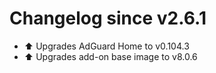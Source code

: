 # Changelog since v2.6.1
- ⬆ Upgrades AdGuard Home to v0.104.3 
- ⬆ Upgrades add-on base image to v8.0.6 
